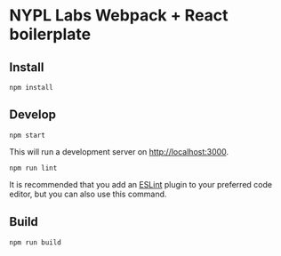 # NYPL Labs Webpack + React boilerplate

## Install

```shell
npm install
```
## Develop

```shell
npm start
```

This will run a development server on [http://localhost:3000](http://localhost:3000).

```shell
npm run lint
```
It is recommended that you add an [ESLint](http://eslint.org/) plugin to your preferred code editor, but you can also use this command.

## Build

```shell
npm run build
```
